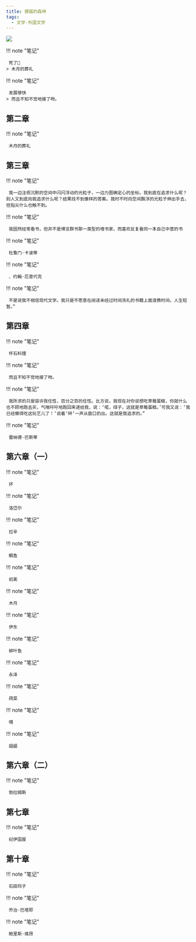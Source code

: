 ```yaml
---
title: 挪威的森林
tags:
  - 文学-外国文学
---
```


![](https://cdn.weread.qq.com/weread/cover/27/YueWen_25856515/t7_YueWen_25856515.jpg)


!!! note "笔记"

	 死了🤔 
	> 木月的葬礼




!!! note "笔记"

	 发展够快 
	> 而且不知不觉地接了吻。




## 第二章




!!! note "笔记"

	 木月的葬礼 


## 第三章




!!! note "笔记"

	 我一边注视沉默的空间中闪闪浮动的光粒子，一边力图确定心的坐标。我到底在追求什么呢？别人又到底向我追求什么呢？结果找不到像样的答案。我时不时向空间飘浮的光粒子伸出手去，但指尖什么也触不到。 


!!! note "笔记"

	 我固然经常看书，但并不是博览群书那一类型的嗜书家，而喜欢反复看同一本自己中意的书 


!!! note "笔记"

	 杜鲁门·卡波蒂 


!!! note "笔记"

	 、约翰·厄普代克 


!!! note "笔记"

	 不是说我不相信现代文学。我只是不愿意在阅读未经过时间洗礼的书籍上面浪费时间。人生短暂。” 


## 第四章




!!! note "笔记"

	 怀石料理 


!!! note "笔记"

	 而且不知不觉地接了吻。 


!!! note "笔记"

	 我所求的只是容许我任性，百分之百的任性。比方说，我现在对你说想吃草莓蛋糕，你就什么也不顾地跑去买，气喘吁吁地跑回来递给我，说：‘喏，绿子，这就是草莓蛋糕。’可我又说：‘我已经懒得吃这玩艺儿了！’说着‘砰’一声从窗口扔出。这就是我追求的。” 


!!! note "笔记"

	 雷纳德·巴斯蒂 


## 第六章（一）




!!! note "笔记"

	 抔 


!!! note "笔记"

	 洛岱尔 


!!! note "笔记"

	 拉辛 


!!! note "笔记"

	 鲷鱼 


!!! note "笔记"

	 初美 


!!! note "笔记"

	 木月 


!!! note "笔记"

	 伊东 


!!! note "笔记"

	 柳叶鱼 


!!! note "笔记"

	 永泽 


!!! note "笔记"

	 莼菜 


!!! note "笔记"

	 喟 


!!! note "笔记"

	 龃龉 


## 第六章（二）




!!! note "笔记"

	 勃拉姆斯 


## 第七章




!!! note "笔记"

	 纪伊国屋 


## 第十章




!!! note "笔记"

	 石田玲子 


!!! note "笔记"

	 乔治·巴塔耶 


!!! note "笔记"

	 鲍里斯·维昂 

